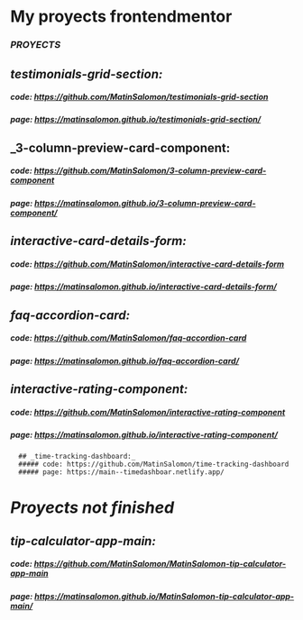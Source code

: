 # My proyects frontendmentor
### _PROYECTS_
## _testimonials-grid-section:_ 
##### code: https://github.com/MatinSalomon/testimonials-grid-section
##### page: https://matinsalomon.github.io/testimonials-grid-section/

## _3-column-preview-card-component:
##### code: https://github.com/MatinSalomon/3-column-preview-card-component
##### page: https://matinsalomon.github.io/3-column-preview-card-component/

## _interactive-card-details-form:_ 
##### code: https://github.com/MatinSalomon/interactive-card-details-form
##### page: https://matinsalomon.github.io/interactive-card-details-form/

## _faq-accordion-card:_ 
##### code: https://github.com/MatinSalomon/faq-accordion-card
##### page: https://matinsalomon.github.io/faq-accordion-card/

## _interactive-rating-component:_ 
##### code: https://github.com/MatinSalomon/interactive-rating-component
##### page: https://matinsalomon.github.io/interactive-rating-component/

      ## _time-tracking-dashboard:_ 
      ##### code: https://github.com/MatinSalomon/time-tracking-dashboard
      ##### page: https://main--timedashboar.netlify.app/






# _Proyects not finished_
## _tip-calculator-app-main:_ 
##### code: https://github.com/MatinSalomon/MatinSalomon-tip-calculator-app-main
##### page: https://matinsalomon.github.io/MatinSalomon-tip-calculator-app-main/

